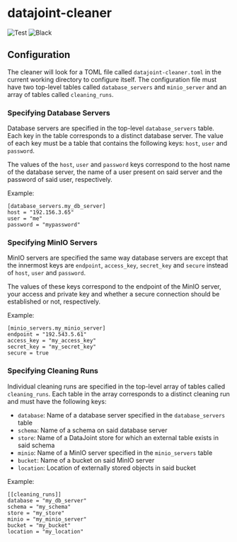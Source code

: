 # datajoint-cleaner
![Test](https://github.com/cblessing24/datajoint-cleaner/workflows/Test/badge.svg)
![Black](https://github.com/cblessing24/datajoint-cleaner/workflows/Black/badge.svg)

## Configuration
The cleaner will look for a TOML file called `datajoint-cleaner.toml` in the current working directory to configure itself. The configuration file must have two top-level tables called `database_servers` and `minio_server` and an array of tables called `cleaning_runs`. 

### Specifying Database Servers
Database servers are specified in the top-level `database_servers` table. Each key in the table corresponds to a distinct database server. The value of each key must be a table that contains the following keys: `host`, `user` and `password`.

The values of the `host`, `user` and `password` keys correspond to the host name of the database server, the name of a user present on said server and the password of said user, respectively.

Example:
```
[database_servers.my_db_server]
host = "192.156.3.65"
user = "me"
password = "mypassword"
```

### Specifying MinIO Servers
MinIO servers are specified the same way database servers are except that the innermost keys are `endpoint`, `access_key`, `secret_key` and `secure` instead of `host`, `user` and `password`.

The values of these keys correspond to the endpoint of the MinIO server, your access and private key and whether a secure connection should be established or not, respectively.

Example:
```
[minio_servers.my_minio_server]
endpoint = "192.543.5.61"
access_key = "my_access_key"
secret_key = "my_secret_key"
secure = true
```

### Specifying Cleaning Runs
Individual cleaning runs are specified in the top-level array of tables called `cleaning_runs`. Each table in the array corresponds to a distinct cleaning run and must have the following keys:

* `database`: Name of a database server specified in the `database_servers` table
* `schema`: Name of a schema on said database server
* `store`: Name of a DataJoint store for which an external table exists in said schema
* `minio`: Name of a MinIO server specified in the `minio_servers` table
* `bucket`: Name of a bucket on said MinIO server
* `location`: Location of externally stored objects in said bucket

Example:
```
[[cleaning_runs]]
database = "my_db_server"
schema = "my_schema"
store = "my_store"
minio = "my_minio_server"
bucket = "my_bucket"
location = "my_location"
```